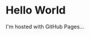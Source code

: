 
<!DOCTYPE html>
<html>
<body>
<h1>Hello World</h1>
<p>I'm hosted with GitHub Pages...</p>
</body>
</html>
